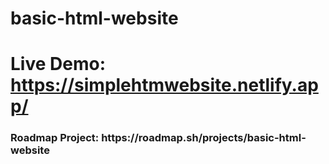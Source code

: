 # basic-html-website
# Live Demo: https://simplehtmwebsite.netlify.app/
<h3>Roadmap Project: https://roadmap.sh/projects/basic-html-website </h3>
